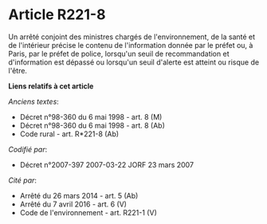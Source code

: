 # Article R221-8

Un arrêté conjoint des ministres chargés de l'environnement, de la santé et de l'intérieur précise le contenu de
l'information donnée par le préfet ou, à Paris, par le préfet de police, lorsqu'un seuil de recommandation et d'information
est dépassé ou lorsqu'un seuil d'alerte est atteint ou risque de l'être.

**Liens relatifs à cet article**

_Anciens textes_:

  - Décret n°98-360 du 6 mai 1998 - art. 8 (M)
  - Décret n°98-360 du 6 mai 1998 - art. 8 (Ab)
  - Code rural - art. R*221-8 (Ab)

_Codifié par_:

  - Décret n°2007-397 2007-03-22 JORF 23 mars 2007

_Cité par_:

  - Arrêté du 26 mars 2014 - art. 5 (Ab)
  - Arrêté du 7 avril 2016 - art. 6 (V)
  - Code de l'environnement - art. R221-1 (V)
